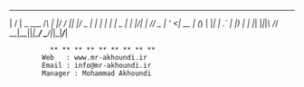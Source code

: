 
  __  __ ___      _   _  ___  _  ___  _   _ _  _ ___ ___ 
 |  \/  | _ \___ /_\ | |/ / || |/ _ \| | | | \| |   \_ _|
 | |\/| |   /___/ _ \| ' <| __ | (_) | |_| | .` | |) | | 
 |_|  |_|_|_\  /_/ \_\_|\_\_||_|\___/ \___/|_|\_|___/___|
                                                         
              ** ** ** ** ** ** ** ** **
			Web   : www.mr-akhoundi.ir
			Email : info@mr-akhoundi.ir
			Manager : Mohammad Akhoundi

